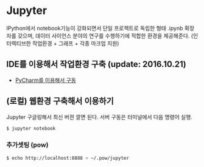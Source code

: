 # Jupyter
IPython에서 notebook기능이 강화되면서 단일 프로젝트로 독립한 형태
.ipynb 확장자를 갖으며, 데이터 사이언스 분야의 연구를 수행하기에 적합한 환경을 제공해준다.
(인터렉티브한 작업환경 + 그래프 + 각종 마크업 지원)

## IDE를 이용해서 작업환경 구축 (update: 2016.10.21)
 - [PyCharm를 이용해서 구동](jupyter-on-pycharm.md)

## (로컬) 웹환경 구축해서 이용하기
Jupyter 구글링해서 최신 버젼 깔면 된다.
서버 구동은 터미널에서 다음 명령어 실행.
```bash
$ jupyter notebook
```

### 추가셋팅 (pow)
```bash
$ echo http://localhost:8888 > ~/.pow/jupyter
```
